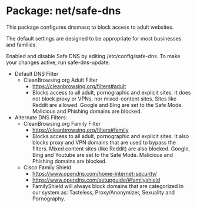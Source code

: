# Package: net/safe-dns

This package configures dnsmasq to block access to adult websites.

The default settings are designed to be appropriate for most businesses and families.

Enabled and disable Safe DNS by editing /etc/config/safe-dns. To make
your changes active, run safe-dns-update.

- Default DNS Filter
    - CleanBrowsing.org Adult Filter
        -  https://cleanbrowsing.org/filters#adult
        - Blocks access to all adult, pornographic and explicit sites. It does not block proxy or VPNs, nor mixed-content sites. Sites like Reddit are allowed. Google and Bing are set to the Safe Mode. Malicious and Phishing domains are blocked.
- Alternate DNS Filters:
    - CleanBrowsing.org Family Filter
        -  https://cleanbrowsing.org/filters#family
        - Blocks access to all adult, pornographic and explicit sites. It also blocks proxy and VPN domains that are used to bypass the filters. Mixed content sites (like Reddit) are also blocked. Google, Bing and Youtube are set to the Safe Mode. Malicious and Phishing domains are blocked.
	- Cisco Family Shield
		- https://www.opendns.com/home-internet-security/
		- https://www.opendns.com/setupguide/#familyshield
		- FamilyShield will always block domains that are categorized in our system as: Tasteless, Proxy/Anonymizer, Sexuality and Pornography.
